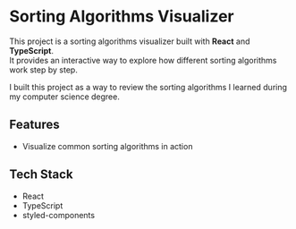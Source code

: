 # Sorting Algorithms Visualizer

This project is a sorting algorithms visualizer built with **React** and **TypeScript**.  
It provides an interactive way to explore how different sorting algorithms work step by step.

I built this project as a way to review the sorting algorithms I learned during my computer science degree.


## Features
- Visualize common sorting algorithms in action

## Tech Stack
- React
- TypeScript
- styled-components